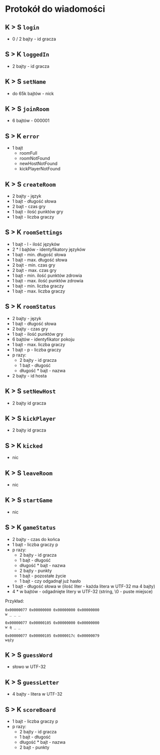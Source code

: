 # Protokół do wiadomości

## K > S `login`
- 0 / 2 bajty - id gracza

## S > K `loggedIn`
- 2 bajty - id gracza

## K > S `setName` 
- do 65k bajtów - nick

## K > S `joinRoom`
- 6 bajtów - 000001

## S > K `error`
- 1 bajt
    - roomFull
    - roomNotFound
    - newHostNotFound
    - kickPlayerNotFound

## K > S `createRoom`
- 2 bajty - język
- 1 bajt - długość słowa
- 2 bajt - czas gry
- 1 bajt - ilość punktów gry
- 1 bajt - liczba graczy

## S > K `roomSettings`
- 1 bajt - l - ilość języków
- 2 * l bajtów - identyfikatory języków
- 1 bajt - min. długość słowa
- 1 bajt - max. długość słowa
- 2 bajt - min. czas gry
- 2 bajt - max. czas gry
- 1 bajt - min. ilość punktów zdrowia
- 1 bajt - max. ilość punktów zdrowia
- 1 bajt - min. liczba graczy
- 1 bajt - max. liczba graczy

## S > K `roomStatus`
- 2 bajty - język
- 1 bajt - długość słowa
- 2 bajty - czas gry
- 1 bajt - ilość punktów gry
- 6 bajtów - identyfikator pokoju
- 1 bajt - max. liczba graczy
- 1 bajt - p - liczba graczy
- p razy:
    - 2 bajty - id gracza
    - 1 bajt - długość
    - długość * bajt - nazwa 
- 2 bajty - id hosta

## K > S `setNewHost`
- 2 bajty id gracza

## K > S `kickPlayer`
- 2 bajty id gracza

## S > K `kicked`
- nic

## K > S `leaveRoom`
- nic

## K > S `startGame`
- nic

## S > K `gameStatus`
- 2 bajty - czas do końca
- 1 bajt - liczba graczy p
- p razy:
    - 2 bajty - id gracza
    - 1 bajt - długość
    - długość * bajt - nazwa 
    - 2 bajty - punkty
    - 1 bajt - pozostałe życie
    - 1 bajt - czy odgadnął już hasło
- 1 bajt - długość słowa w (ilość liter - każda litera w UTF-32 ma 4 bajty)
- 4 * w bajtów - odgadnięte litery w UTF-32 (string, \0 - puste miejsce)

Przykład:
```
0x00000077 0x00000000 0x00000000 0x00000000
w _ _ _

0x00000077 0x00000105 0x00000000 0x00000000
w ą _ _

0x00000077 0x00000105 0x0000017c 0x00000079
wąży
```

## K > S `guessWord`
- słowo w UTF-32

## K > S `guessLetter`
- 4 bajty - litera w UTF-32

## S > K `scoreBoard`
- 1 bajt - liczba graczy p
- p razy:
    - 2 bajty - id gracza
    - 1 bajt - długość
    - długość * bajt - nazwa 
    - 2 bajt - punkty
